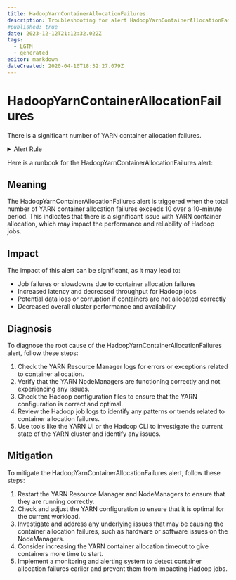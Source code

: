 ```yaml
---
title: HadoopYarnContainerAllocationFailures
description: Troubleshooting for alert HadoopYarnContainerAllocationFailures
#published: true
date: 2023-12-12T21:12:32.022Z
tags: 
  - LGTM
  - generated
editor: markdown
dateCreated: 2020-04-10T18:32:27.079Z
---
```


# HadoopYarnContainerAllocationFailures

There is a significant number of YARN container allocation failures.

<details>
  <summary>Alert Rule</summary>

{{% rule "hadoop/jmx_exporter.yml" "HadoopYarnContainerAllocationFailures" %}}

{{% comment %}}

```yaml
alert: HadoopYarnContainerAllocationFailures
expr: hadoop_yarn_container_allocation_failures_total > 10
for: 10m
labels:
    severity: warning
annotations:
    summary: Hadoop YARN Container Allocation Failures (instance {{ $labels.instance }})
    description: |-
        There is a significant number of YARN container allocation failures.
          VALUE = {{ $value }}
          LABELS = {{ $labels }}
    runbook: https://github.com/srerun/prometheus-alerts/blob/main/content/runbooks/jmx_exporter/HadoopYarnContainerAllocationFailures.md

```

{{% /comment %}}

</details>


Here is a runbook for the HadoopYarnContainerAllocationFailures alert:

## Meaning

The HadoopYarnContainerAllocationFailures alert is triggered when the total number of YARN container allocation failures exceeds 10 over a 10-minute period. This indicates that there is a significant issue with YARN container allocation, which may impact the performance and reliability of Hadoop jobs.

## Impact

The impact of this alert can be significant, as it may lead to:

* Job failures or slowdowns due to container allocation failures
* Increased latency and decreased throughput for Hadoop jobs
* Potential data loss or corruption if containers are not allocated correctly
* Decreased overall cluster performance and availability

## Diagnosis

To diagnose the root cause of the HadoopYarnContainerAllocationFailures alert, follow these steps:

1. Check the YARN Resource Manager logs for errors or exceptions related to container allocation.
2. Verify that the YARN NodeManagers are functioning correctly and not experiencing any issues.
3. Check the Hadoop configuration files to ensure that the YARN configuration is correct and optimal.
4. Review the Hadoop job logs to identify any patterns or trends related to container allocation failures.
5. Use tools like the YARN UI or the Hadoop CLI to investigate the current state of the YARN cluster and identify any issues.

## Mitigation

To mitigate the HadoopYarnContainerAllocationFailures alert, follow these steps:

1. Restart the YARN Resource Manager and NodeManagers to ensure that they are running correctly.
2. Check and adjust the YARN configuration to ensure that it is optimal for the current workload.
3. Investigate and address any underlying issues that may be causing the container allocation failures, such as hardware or software issues on the NodeManagers.
4. Consider increasing the YARN container allocation timeout to give containers more time to start.
5. Implement a monitoring and alerting system to detect container allocation failures earlier and prevent them from impacting Hadoop jobs.
